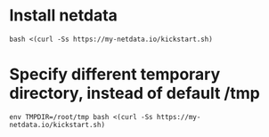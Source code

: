 # Install netdata
```
bash <(curl -Ss https://my-netdata.io/kickstart.sh)
```

# Specify different temporary directory, instead of default /tmp
```
env TMPDIR=/root/tmp bash <(curl -Ss https://my-netdata.io/kickstart.sh)
```